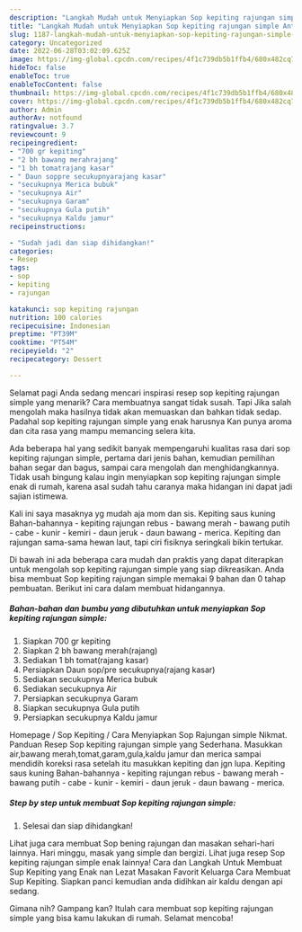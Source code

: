 ```yaml
---
description: "Langkah Mudah untuk Menyiapkan Sop kepiting rajungan simple Anti Gagal"
title: "Langkah Mudah untuk Menyiapkan Sop kepiting rajungan simple Anti Gagal"
slug: 1187-langkah-mudah-untuk-menyiapkan-sop-kepiting-rajungan-simple-anti-gagal
category: Uncategorized
date: 2022-06-28T03:02:09.625Z
image: https://img-global.cpcdn.com/recipes/4f1c739db5b1ffb4/680x482cq70/sop-kepiting-rajungan-simple-foto-resep-utama.jpg
hideToc: false
enableToc: true
enableTocContent: false
thumbnail: https://img-global.cpcdn.com/recipes/4f1c739db5b1ffb4/680x482cq70/sop-kepiting-rajungan-simple-foto-resep-utama.jpg
cover: https://img-global.cpcdn.com/recipes/4f1c739db5b1ffb4/680x482cq70/sop-kepiting-rajungan-simple-foto-resep-utama.jpg
author: Admin
authorAv: notfound
ratingvalue: 3.7
reviewcount: 9
recipeingredient:
- "700 gr kepiting"
- "2 bh bawang merahrajang"
- "1 bh tomatrajang kasar"
- " Daun soppre secukupnyarajang kasar"
- "secukupnya Merica bubuk"
- "secukupnya Air"
- "secukupnya Garam"
- "secukupnya Gula putih"
- "secukupnya Kaldu jamur"
recipeinstructions:

- "Sudah jadi dan siap dihidangkan!"
categories:
- Resep
tags:
- sop
- kepiting
- rajungan

katakunci: sop kepiting rajungan 
nutrition: 100 calories
recipecuisine: Indonesian
preptime: "PT39M"
cooktime: "PT54M"
recipeyield: "2"
recipecategory: Dessert

---
```



Selamat pagi Anda sedang mencari inspirasi resep sop kepiting rajungan simple yang menarik? Cara membuatnya sangat tidak susah. Tapi Jika salah mengolah maka hasilnya tidak akan memuaskan dan bahkan tidak sedap. Padahal sop kepiting rajungan simple yang enak harusnya Kan punya aroma dan cita rasa yang mampu memancing selera kita.


Ada beberapa hal yang sedikit banyak mempengaruhi kualitas rasa dari sop kepiting rajungan simple, pertama dari jenis bahan, kemudian pemilihan bahan segar dan bagus, sampai cara mengolah dan menghidangkannya. Tidak usah bingung kalau ingin menyiapkan sop kepiting rajungan simple enak di rumah, karena asal sudah tahu caranya maka hidangan ini dapat jadi sajian istimewa.

Kali ini saya masaknya yg mudah aja mom dan sis. Kepiting saus kuning Bahan-bahannya - kepiting rajungan rebus - bawang merah - bawang putih - cabe - kunir - kemiri - daun jeruk - daun bawang - merica. Kepiting dan rajungan sama-sama hewan laut, tapi ciri fisiknya seringkali bikin tertukar.


Di bawah ini ada beberapa cara mudah dan praktis yang dapat diterapkan untuk mengolah sop kepiting rajungan simple yang siap dikreasikan. Anda bisa membuat Sop kepiting rajungan simple memakai 9 bahan dan 0 tahap pembuatan. Berikut ini cara dalam membuat hidangannya.

<!--inarticleads1-->

##### Bahan-bahan dan bumbu yang dibutuhkan untuk menyiapkan Sop kepiting rajungan simple:

1. Siapkan 700 gr kepiting
1. Siapkan 2 bh bawang merah(rajang)
1. Sediakan 1 bh tomat(rajang kasar)
1. Persiapkan  Daun sop/pre secukupnya(rajang kasar)
1. Sediakan secukupnya Merica bubuk
1. Sediakan secukupnya Air
1. Persiapkan secukupnya Garam
1. Siapkan secukupnya Gula putih
1. Persiapkan secukupnya Kaldu jamur


Homepage / Sop Kepiting / Cara Menyiapkan Sop Rajungan simple Nikmat. Panduan Resep Sop kepiting rajungan simple yang Sederhana. Masukkan air,bawang merah,tomat,garam,gula,kaldu jamur dan merica sampai mendidih koreksi rasa setelah itu masukkan kepiting dan jgn lupa. Kepiting saus kuning Bahan-bahannya - kepiting rajungan rebus - bawang merah - bawang putih - cabe - kunir - kemiri - daun jeruk - daun bawang - merica. 

<!--inarticleads2-->

##### Step by step untuk membuat Sop kepiting rajungan simple:


1. Selesai dan siap dihidangkan!

Lihat juga cara membuat Sop bening rajungan dan masakan sehari-hari lainnya. Hari minggu, masak yang simple dan bergizi. Lihat juga resep Sop kepiting rajungan simple enak lainnya! Cara dan Langkah Untuk Membuat Sup Kepiting yang Enak nan Lezat Masakan Favorit Keluarga Cara Membuat Sup Kepiting. Siapkan panci kemudian anda didihkan air kaldu dengan api sedang. 

Gimana nih? Gampang kan? Itulah cara membuat sop kepiting rajungan simple yang bisa kamu lakukan di rumah. Selamat mencoba!

